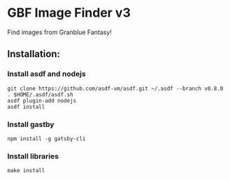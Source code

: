 # GBF Image Finder v3

Find images from Granblue Fantasy!

## Installation:
### Install asdf and nodejs
```
git clone https://github.com/asdf-vm/asdf.git ~/.asdf --branch v0.8.0
. $HOME/.asdf/asdf.sh
asdf plugin-add nodejs
asdf install
```

### Install gastby
```
npm install -g gatsby-cli
```

### Install libraries
```
make install
```

